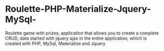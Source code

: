 # Roulette-PHP-Materialize-Jquery-MySql-
Roulette game with prizes, application that allows you to create a complete CRUD, data started with jquery ajax in the entire application, which is created with PHP, MySql, Materialize and Jquery
